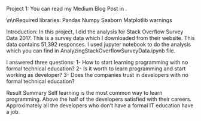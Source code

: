 Project 1:
You can read my Medium Blog Post in .






\n\nRequired libraries:
Pandas
Numpy
Seaborn
Matplotlib
warnings



Introduction:
In this project, I did the analysis for Stack Overflow Survey Data 2017. This is a survey data which I downloaded from their website. This data contains 51,392 responses. I used jupyter notebook to do the analysis which you can find in AnalyzingStackOverflowSurveyData.ipynb file.



I answered three questions:
1- How to start learning programming with no formal technical education?
2- Is it worth to learn programming and start working as developer?
3- Does the companies trust in developers with no formal technical education?



Result Summary
Self learning is the most common way to learn programming.
Above the half of the developers satisfied with their careers.
Approximately all the developers who don’t have a formal IT education have a job.

